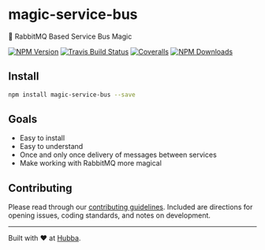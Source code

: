 # magic-service-bus

🐰 RabbitMQ Based Service Bus Magic

[![NPM Version](https://img.shields.io/npm/v/magic-service-bus.svg)](https://www.npmjs.com/package/magic-service-bus)
[![Travis Build Status](https://img.shields.io/travis/hubba/magic-service-bus.svg)](https://travis-ci.org/hubba/magic-service-bus)
[![Coveralls](https://img.shields.io/coveralls/github/hubba/magic-service-bus.svg)](https://coveralls.io/github/hubba/magic-service-bus)
[![NPM Downloads](https://img.shields.io/npm/dm/magic-service-bus.svg)](https://www.npmjs.com/package/magic-service-bus)

## Install
```bash
npm install magic-service-bus --save
```

## Goals
 - Easy to install
 - Easy to understand
 - Once and only once delivery of messages between services
 - Make working with RabbitMQ more magical

## Contributing

Please read through our [contributing guidelines](CONTRIBUTING.md). Included are directions
for opening issues, coding standards, and notes on development.

***

Built with ❤️ at [Hubba](https://www.hubba.com?utm_campaign=hubba_oss).
